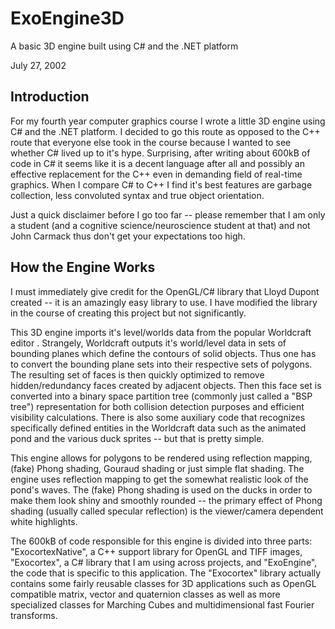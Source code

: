 # ExoEngine3D

A basic 3D engine built using C# and the .NET platform

July 27, 2002

## Introduction

For my fourth year computer graphics course I wrote a little 3D engine using C# and the .NET platform.  I decided to go this route as opposed to the C++ route that everyone else took in the course because I wanted to see whether C# lived up to it's hype.  Surprising, after writing about 600kB of code in C# it seems like it is a decent language after all and possibly an effective replacement for the C++ even in demanding field of real-time graphics.  When I compare C# to C++ I find it's best features are garbage collection, less convoluted syntax and true object orientation.

Just a quick disclaimer before I go too far -- please remember that I am only a student (and a cognitive science/neuroscience student at that) and not John Carmack thus don't get your expectations too high.

## How the Engine Works

I must immediately give credit for the OpenGL/C# library that Lloyd Dupont created -- it is an amazingly easy library to use.  I have modified the library in the course of creating this project but not significantly.

This 3D engine imports it's level/worlds data from the popular Worldcraft editor .  Strangely, Worldcraft outputs it's world/level data in sets of bounding planes which define the contours of solid objects.  Thus one has to convert the bounding plane sets into their respective sets of polygons.  The resulting set of faces is then quickly optimized to remove hidden/redundancy faces created by adjacent objects.  Then this face set is converted into a binary space partition tree (commonly just called a "BSP tree") representation for both collision detection purposes and efficient visibility calculations.  There is also some auxiliary code that recognizes specifically defined entities in the Worldcraft data such as the animated pond and the various duck sprites -- but that is pretty simple.

This engine allows for polygons to be rendered using reflection mapping, (fake) Phong shading, Gouraud shading or just simple flat shading.  The engine uses reflection mapping to get the somewhat realistic look of the pond's waves.  The (fake) Phong shading is used on the ducks in order to make them look shiny and smoothly rounded -- the primary effect of Phong shading (usually called specular reflection) is the viewer/camera dependent white highlights.

The 600kB of code responsible for this engine is divided into three parts: "ExocortexNative", a C++ support library for OpenGL and TIFF images, "Exocortex", a C# library that I am using across projects, and "ExoEngine", the code that is specific to this application.  The "Exocortex" library actually contains some fairly reusable classes for 3D applications such as OpenGL compatible matrix, vector and quaternion classes as well as more specialized classes for Marching Cubes and multidimensional fast Fourier transforms.
